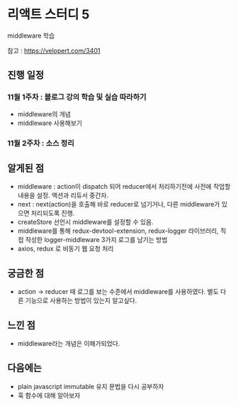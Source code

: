 # 리액트 스터디 5

middleware 학습

참고 : https://velopert.com/3401

## 진행 일정

### 11월 1주차 : 블로그 강의 학습 및 실습 따라하기
* middleware의 개념
* middleware 사용해보기
### 11월 2주차 : 소스 정리

## 알게된 점
* middleware : action이 dispatch 되어 reducer에서 처리하기전에 사전에 작업할 내용을 설정. 액션과 리듀서 중간자.
* next : next(action)을 호출해 바로 reducer로 넘기거나, 다른 middleware가 있으면 처리되도록 진행.
* createStore 선언시 middleware를 설정할 수 있음.
* middleware를 통해 redux-devtool-extension, redux-logger 라이브러리, 직접 작성한 logger-middleware 3가지 로그를 남기는 방법
* axios, redux 로 비동기 웹 요청 처리

## 궁금한 점
* action -> reducer 때 로그를 보는 수준에서 middleware를 사용하였다. 별도 다른 기능으로 사용하는 방법이 있는지 알고싶다.

## 느낀 점
* middleware라는 개념은 이해가되었다.

## 다음에는
* plain javascript immutable 유지 문법을 다시 공부하자
* 훅 함수에 대해 알아보자
